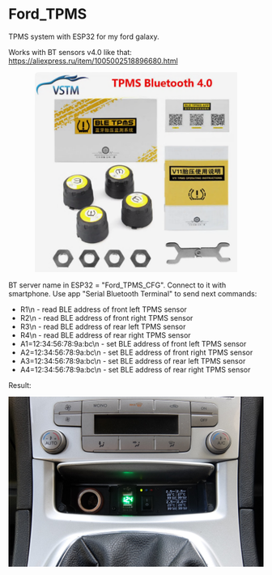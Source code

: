 # Ford_TPMS
TPMS system with ESP32 for my ford galaxy.</p>
Works with BT sensors v4.0 like that: https://aliexpress.ru/item/1005002518896680.html
<p align="center"> <img width="400px" src="Foto_TPMS_sensors_BLE.png" alt="qr"/> </p>
BT server name in ESP32 = "Ford_TPMS_CFG". Connect to it with smartphone. Use app "Serial Bluetooth Terminal" to send next commands:
<ul>
<li>R1\n - read BLE address of front left TPMS sensor</li>
<li>R2\n - read BLE address of front right TPMS sensor</li>
<li>R3\n - read BLE address of rear left TPMS sensor</li>
<li>R4\n - read BLE address of rear right TPMS sensor</li>
<li>A1=12:34:56:78:9a:bc\n - set BLE address of front left TPMS sensor</li>
<li>A2=12:34:56:78:9a:bc\n - set BLE address of front right TPMS sensor</li>
<li>A3=12:34:56:78:9a:bc\n - set BLE address of rear left TPMS sensor</li>
<li>A4=12:34:56:78:9a:bc\n - set BLE address of rear right TPMS sensor</li>
</ul>

Result:
<p align="center">
 <img width="800px" src="DSCF6465.JPG" alt="qr"/>
</p>

